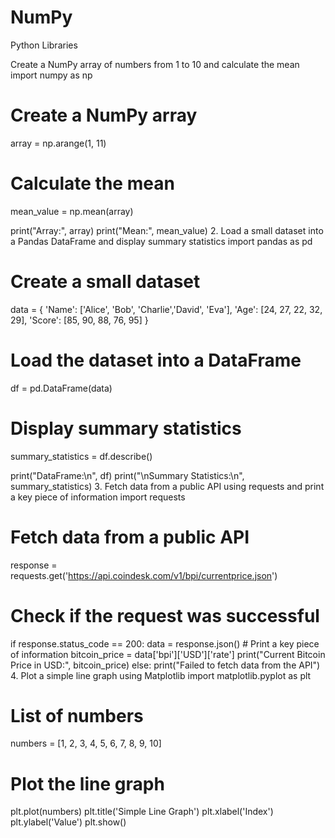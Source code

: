 # NumPy
Python Libraries

Create a NumPy array of numbers from 1 to 10 and calculate the mean
import numpy as np

# Create a NumPy array
array = np.arange(1, 11)

# Calculate the mean
mean_value = np.mean(array)

print("Array:", array)
print("Mean:", mean_value)
2. Load a small dataset into a Pandas DataFrame and display summary statistics
import pandas as pd

# Create a small dataset
data = {
    'Name': ['Alice', 'Bob', 'Charlie','David', 'Eva'],
    'Age': [24, 27, 22, 32, 29],
    'Score': [85, 90, 88, 76, 95]
}

# Load the dataset into a DataFrame
df = pd.DataFrame(data)

# Display summary statistics
summary_statistics = df.describe()

print("DataFrame:\n", df)
print("\nSummary Statistics:\n", summary_statistics)
3. Fetch data from a public API using requests and print a key piece of information
import requests

# Fetch data from a public API
response = requests.get('https://api.coindesk.com/v1/bpi/currentprice.json')

# Check if the request was successful
if response.status_code == 200:
    data = response.json()
    # Print a key piece of information
    bitcoin_price = data['bpi']['USD']['rate']
    print("Current Bitcoin Price in USD:", bitcoin_price)
else:
    print("Failed to fetch data from the API")
4. Plot a simple line graph using Matplotlib
import matplotlib.pyplot as plt

# List of numbers
numbers = [1, 2, 3, 4, 5, 6, 7, 8, 9, 10]

# Plot the line graph
plt.plot(numbers)
plt.title('Simple Line Graph')
plt.xlabel('Index')
plt.ylabel('Value')
plt.show()




